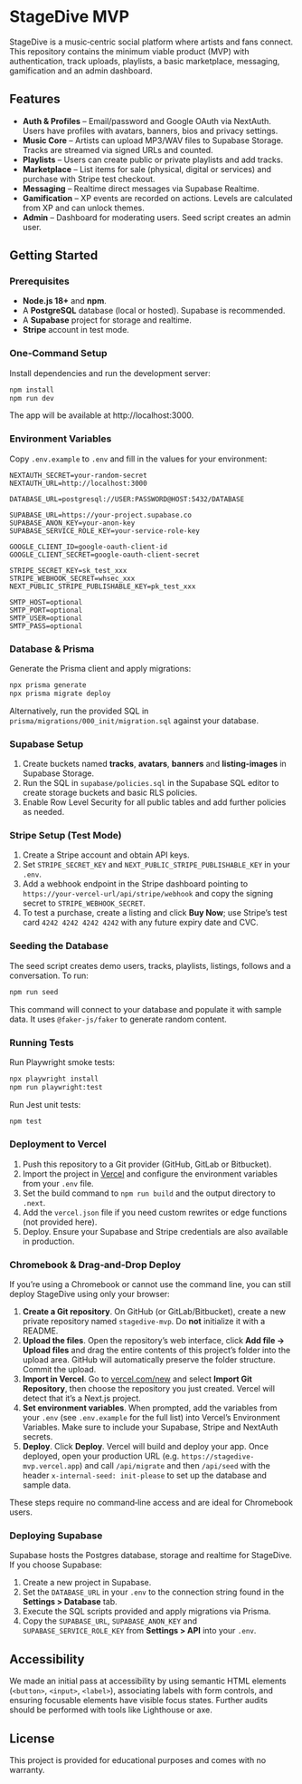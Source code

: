 # StageDive MVP

StageDive is a music‑centric social platform where artists and fans connect. This repository contains the minimum viable product (MVP) with authentication, track uploads, playlists, a basic marketplace, messaging, gamification and an admin dashboard.

## Features

* **Auth & Profiles** – Email/password and Google OAuth via NextAuth. Users have profiles with avatars, banners, bios and privacy settings.
* **Music Core** – Artists can upload MP3/WAV files to Supabase Storage. Tracks are streamed via signed URLs and counted.
* **Playlists** – Users can create public or private playlists and add tracks.
* **Marketplace** – List items for sale (physical, digital or services) and purchase with Stripe test checkout.
* **Messaging** – Realtime direct messages via Supabase Realtime.
* **Gamification** – XP events are recorded on actions. Levels are calculated from XP and can unlock themes.
* **Admin** – Dashboard for moderating users. Seed script creates an admin user.

## Getting Started

### Prerequisites

- **Node.js 18+** and **npm**.
- A **PostgreSQL** database (local or hosted). Supabase is recommended.
- A **Supabase** project for storage and realtime.
- **Stripe** account in test mode.

### One‑Command Setup

Install dependencies and run the development server:

```bash
npm install
npm run dev
```

The app will be available at http://localhost:3000.

### Environment Variables

Copy `.env.example` to `.env` and fill in the values for your environment:

```env
NEXTAUTH_SECRET=your-random-secret
NEXTAUTH_URL=http://localhost:3000

DATABASE_URL=postgresql://USER:PASSWORD@HOST:5432/DATABASE

SUPABASE_URL=https://your-project.supabase.co
SUPABASE_ANON_KEY=your-anon-key
SUPABASE_SERVICE_ROLE_KEY=your-service-role-key

GOOGLE_CLIENT_ID=google-oauth-client-id
GOOGLE_CLIENT_SECRET=google-oauth-client-secret

STRIPE_SECRET_KEY=sk_test_xxx
STRIPE_WEBHOOK_SECRET=whsec_xxx
NEXT_PUBLIC_STRIPE_PUBLISHABLE_KEY=pk_test_xxx

SMTP_HOST=optional
SMTP_PORT=optional
SMTP_USER=optional
SMTP_PASS=optional
```

### Database & Prisma

Generate the Prisma client and apply migrations:

```bash
npx prisma generate
npx prisma migrate deploy
```

Alternatively, run the provided SQL in `prisma/migrations/000_init/migration.sql` against your database.

### Supabase Setup

1. Create buckets named **tracks**, **avatars**, **banners** and **listing-images** in Supabase Storage.
2. Run the SQL in `supabase/policies.sql` in the Supabase SQL editor to create storage buckets and basic RLS policies.
3. Enable Row Level Security for all public tables and add further policies as needed.

### Stripe Setup (Test Mode)

1. Create a Stripe account and obtain API keys.
2. Set `STRIPE_SECRET_KEY` and `NEXT_PUBLIC_STRIPE_PUBLISHABLE_KEY` in your `.env`.
3. Add a webhook endpoint in the Stripe dashboard pointing to `https://your-vercel-url/api/stripe/webhook` and copy the signing secret to `STRIPE_WEBHOOK_SECRET`.
4. To test a purchase, create a listing and click **Buy Now**; use Stripe’s test card `4242 4242 4242 4242` with any future expiry date and CVC.

### Seeding the Database

The seed script creates demo users, tracks, playlists, listings, follows and a conversation. To run:

```bash
npm run seed
```

This command will connect to your database and populate it with sample data. It uses `@faker-js/faker` to generate random content.

### Running Tests

Run Playwright smoke tests:

```bash
npx playwright install
npm run playwright:test
```

Run Jest unit tests:

```bash
npm test
```

### Deployment to Vercel

1. Push this repository to a Git provider (GitHub, GitLab or Bitbucket).
2. Import the project in [Vercel](https://vercel.com/new) and configure the environment variables from your `.env` file.
3. Set the build command to `npm run build` and the output directory to `.next`.
4. Add the `vercel.json` file if you need custom rewrites or edge functions (not provided here).
5. Deploy. Ensure your Supabase and Stripe credentials are also available in production.

### Chromebook & Drag‑and‑Drop Deploy

If you’re using a Chromebook or cannot use the command line, you can still deploy StageDive using only your browser:

1. **Create a Git repository**. On GitHub (or GitLab/Bitbucket), create a new private repository named `stagedive-mvp`. Do **not** initialize it with a README.
2. **Upload the files**. Open the repository’s web interface, click **Add file → Upload files** and drag the entire contents of this project’s folder into the upload area. GitHub will automatically preserve the folder structure. Commit the upload.
3. **Import in Vercel**. Go to [vercel.com/new](https://vercel.com/new) and select **Import Git Repository**, then choose the repository you just created. Vercel will detect that it’s a Next.js project.
4. **Set environment variables**. When prompted, add the variables from your `.env` (see `.env.example` for the full list) into Vercel’s Environment Variables. Make sure to include your Supabase, Stripe and NextAuth secrets.
5. **Deploy**. Click **Deploy**. Vercel will build and deploy your app. Once deployed, open your production URL (e.g. `https://stagedive-mvp.vercel.app`) and call `/api/migrate` and then `/api/seed` with the header `x-internal-seed: init-please` to set up the database and sample data.

These steps require no command‑line access and are ideal for Chromebook users.

### Deploying Supabase

Supabase hosts the Postgres database, storage and realtime for StageDive. If you choose Supabase:

1. Create a new project in Supabase.
2. Set the `DATABASE_URL` in your `.env` to the connection string found in the **Settings > Database** tab.
3. Execute the SQL scripts provided and apply migrations via Prisma.
4. Copy the `SUPABASE_URL`, `SUPABASE_ANON_KEY` and `SUPABASE_SERVICE_ROLE_KEY` from **Settings > API** into your `.env`.

## Accessibility

We made an initial pass at accessibility by using semantic HTML elements (`<button>`, `<input>`, `<label>`), associating labels with form controls, and ensuring focusable elements have visible focus states. Further audits should be performed with tools like Lighthouse or axe.

## License

This project is provided for educational purposes and comes with no warranty.
